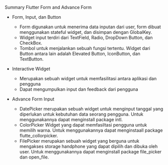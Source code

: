 Summary Flutter Form and Advance Form

- Form, Input, dan Button
  - Form digunakan untuk menerima data inputan dari user, form dibuat menggunakan stateful widget, dan disimpan dengan GlobalKey<FormState>.
  - Widget input terdiri dari TextField, Radio, DropDown Button, dan CheckBox.
  - Tombol untuk menjalankan sebuah fungsi tertentu. Widget dari Button antara lain adalah Elevated Button, IconButton, dan TextButton.

- Interactive Widget
  - Merupakan sebuah widget untuk memfasilitasi antara aplikasi dan pengguna
  - Dapat mengumpulkan input dan feedback dari pengguna

- Advance Form Input
  - DatePicker merupakan sebuah widget untuk menginput tanggal yang diperlukan untuk kebutuhan data seorang pengguna. Untuk menggunakannya dapat menginstall package intl.
  - ColorPicker Widget yang dapat memfasiltasi pengguna untuk memilih warna. Untuk menggunakannya dapat menginstaall package flutte_collorpicker.
  - FilePicker merupakan sebuah widget yang berguna untuk mengakses storage handphone yang dapat dipilih dan dibuka oleh user. Untuk menggunakannya dapat menginstall package file_picker dan open_file.
